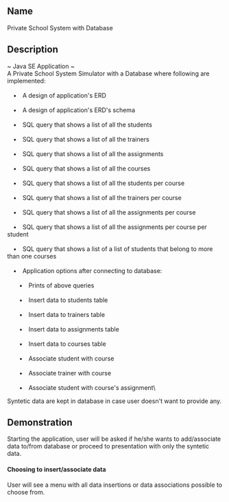 
## Name

Private School System with Database

## Description

~ Java SE Application ~\
A Private School System Simulator with a Database where following are implemented:\
\
&emsp;&#8226;&emsp;A design of application's ERD\
\
&emsp;&#8226;&emsp;A design of application's ERD's schema\
\
&emsp;&#8226;&emsp;SQL query that shows a list of all the students\
\
&emsp;&#8226;&emsp;SQL query that shows a list of all the trainers\
\
&emsp;&#8226;&emsp;SQL query that shows a list of all the assignments\
\
&emsp;&#8226;&emsp;SQL query that shows a list of all the courses\
\
&emsp;&#8226;&emsp;SQL query that shows a list of all the students per course\
\
&emsp;&#8226;&emsp;SQL query that shows a list of all the trainers per course\
\
&emsp;&#8226;&emsp;SQL query that shows a list of all the assignments per course\
\
&emsp;&#8226;&emsp;SQL query that shows a list of all the assignments per course per student\
\
&emsp;&#8226;&emsp;SQL query that shows a list of a list of students that belong to more than one courses\
\
&emsp;&#8226;&emsp;Application options after connecting to database:\
\
&emsp;&emsp;&#8226;&emsp;Prints of above queries\
\
&emsp;&emsp;&#8226;&emsp;Insert data to students table\
\
&emsp;&emsp;&#8226;&emsp;Insert data to trainers table\
\
&emsp;&emsp;&#8226;&emsp;Insert data to assignments table\
\
&emsp;&emsp;&#8226;&emsp;Insert data to courses table\
\
&emsp;&emsp;&#8226;&emsp;Associate student with course\
\
&emsp;&emsp;&#8226;&emsp;Associate trainer with course\
\
&emsp;&emsp;&#8226;&emsp;Associate student with course's assignment\

Syntetic data are kept in database in case user doesn't want to provide any.

## Demonstration

Starting the application, user will be asked if he/she wants to add/associate data to/from database or proceed to presentation with only the syntetic data.

#### Choosing to insert/associate data

User will see a menu with all data insertions or data associations possible to choose from.


